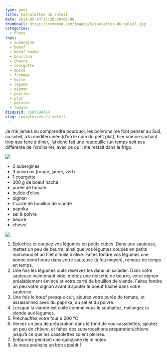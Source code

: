 ```yaml
---
type: post
title: Cassolettes du soleil
date: 2011-05-14T13:26:00+00:00
thumbnail: https://crokmou.com/images/Cassolettes-du-soleil.jpg
categories: 
  - Plats
tags: 
  - aubergine
  - boeuf
  - boeuf hache
  - bouillon
  - chevre
  - courgette
  - epice
  - fromage
  - huile
  - legume
  - oignon
  - paprika
  - plat
  - poivron
  - tomate
disqusId: 3587684764
slug: cassolettes-du-soleil
---
```


Je n’ai jamais su comprendre pourquoi, les poivrons me font penser au Sud, au soleil, à la méditerranée (d’où le nom du petit plat), hier soir ne sachant trop que faire à diner, j’ai donc fait une ratatouille (un temps soit peu différente de l’ordinaire), avec ce qu’il me restait dans le frigo.

[![](http://3.bp.blogspot.com/-8PERTg6-dvE/TbWSZG7U0CI/AAAAAAAAAE0/LNKUDHmrLHw/s320/4pers.jpg)](http://3.bp.blogspot.com/-8PERTg6-dvE/TbWSZG7U0CI/AAAAAAAAAE0/LNKUDHmrLHw/s1600/4pers.jpg) 

*   2 aubergines
*   3 poivrons (rouge, jaune, vert)
*   1 courgette
*   300 g de boeuf haché
*   purée de tomate
*   huilde d’olive
*   oignon
*   1 carré de bouillon de viande
*   paprika
*   sel & poivre
*   beurre 
*   chèvre

[![](http://4.bp.blogspot.com/-jD2raKy-t_w/Tabb3lV3eGI/AAAAAAAAAEk/G2RYajmhinM/s320/preparation.jpg)](http://4.bp.blogspot.com/-jD2raKy-t_w/Tabb3lV3eGI/AAAAAAAAAEk/G2RYajmhinM/s1600/preparation.jpg)

1.  Épluchez et coupez vos légumes en petits cubes. Dans une sauteuse, mettez un peu de beurre, ainsi que vos légumes coupés en petits morceaux et un filet d’huile d’olive. Faites fondre vos légumes une bonne demi heure dans votre sauteuse (à feu moyen), remuez de temps en temps.
2.  Une fois les légumes cuits réservez les dans un saladier. Dans votre sauteuse maintenant vide, mettez une noisette de beurre, votre oignon préalablement émincé et votre carré de bouillon de viande. Faites fondre un peu votre oignon avant d’ajouter le boeuf haché dans votre sauteuse. 
3.  Une fois le bœuf presque cuit, ajoutez votre purée de tomate, et assaisonnez avec du paprika, du sel et du poivre.
4.  Lorsque la viande est cuite comme vous le souhaitez, mélangez la viande aux légumes.
5.  Préchauffez votre four à 200 °C
6.  Versez un peu de préparation dans le fond de vos cassolettes, ajoutez un peu de chèvre, et faites des superpositions préparation/chèvre jusqu’à ce que les cassolettes soient pleines.
7.  Enfournez pendant une quinzaine de minutes
8.  Je vous souhaite un bon appétit !
